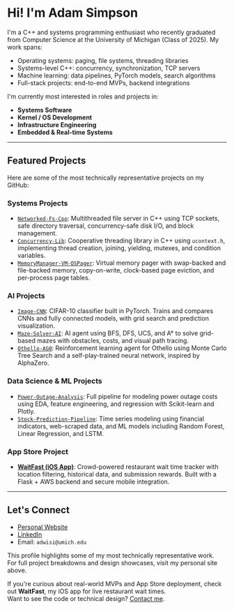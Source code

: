 # Hi! I'm Adam Simpson

I'm a C++ and systems programming enthusiast who recently graduated from Computer Science at the University of Michigan (Class of 2025). My work spans:

- Operating systems: paging, file systems, threading libraries
- Systems-level C++: concurrency, synchronization, TCP servers
- Machine learning: data pipelines, PyTorch models, search algorithms
- Full-stack projects: end-to-end MVPs, backend integrations

I'm currently most interested in roles and projects in:
- **Systems Software**
- **Kernel / OS Development**
- **Infrastructure Engineering**
- **Embedded & Real-time Systems**

---

## Featured Projects

Here are some of the most technically representative projects on my GitHub:

### Systems Projects

- [`Networked-Fs-Cpp`](https://github.com/will51mps0n/Networked-Fs-Cpp): Multithreaded file server in C++ using TCP sockets, safe directory traversal, concurrency-safe disk I/O, and block management.
- [`Concurrency-Lib`](https://github.com/will51mps0n/Concurrency-Lib): Cooperative threading library in C++ using `ucontext.h`, implementing thread creation, joining, yielding, mutexes, and condition variables.
- [`MemoryManager-VM-OSPager`](https://github.com/will51mps0n/MemoryManager-VM-OSPager): Virtual memory pager with swap-backed and file-backed memory, copy-on-write, clock-based page eviction, and per-process page tables.

### AI Projects

- [`Image-CNN`](https://github.com/will51mps0n/Image-CNN): CIFAR-10 classifier built in PyTorch. Trains and compares CNNs and fully connected models, with grid search and prediction visualization.
- [`Maze-Solver-AI`](https://github.com/will51mps0n/Maze-Solver-AI): AI agent using BFS, DFS, UCS, and A* to solve grid-based mazes with obstacles, costs, and visual path tracing.
- [`Othello-AG0`](https://github.com/will51mps0n/Othello-AG0): Reinforcement learning agent for Othello using Monte Carlo Tree Search and a self-play-trained neural network, inspired by AlphaZero.

### Data Science & ML Projects

- [`Power-Outage-Analysis`](https://github.com/will51mps0n/Power-Outage-Analysis): Full pipeline for modeling power outage costs using EDA, feature engineering, and regression with Scikit-learn and Plotly.
- [`Stock-Prediction-Pipeline`](https://github.com/will51mps0n/Stock-Prediction-Pipeline): Time series modeling using financial indicators, web-scraped data, and ML models including Random Forest, Linear Regression, and LSTM.

### App Store Project

- [**WaitFast (iOS App)**](https://apps.apple.com/us/app/waitfast/id6744225739): Crowd-powered restaurant wait time tracker with location filtering, historical data, and submission rewards. Built with a Flask + AWS backend and secure mobile integration.  

---

## Let's Connect

- [Personal Website](https://will51mps0n.github.io/Adam-Simpson-Portfolio/)  
- [LinkedIn](https://linkedin.com/in/adam-simpson)
- Email: `adwisi@umich.edu`

This profile highlights some of my most technically representative work.  
For full project breakdowns and design showcases, visit my personal site above.

If you're curious about real-world MVPs and App Store deployment, check out **WaitFast**,   my iOS app for live restaurant wait times.  
Want to see the code or technical design? [Contact me](mailto:adwisi@umich.edu).
